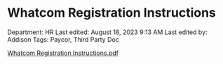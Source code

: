 # Whatcom Registration Instructions

Department: HR
Last edited: August 18, 2023 9:13 AM
Last edited by: Addison
Tags: Paycor, Third Party Doc

[Whatcom Registration Instructions.pdf](Whatcom_Registration_Instructions.pdf)